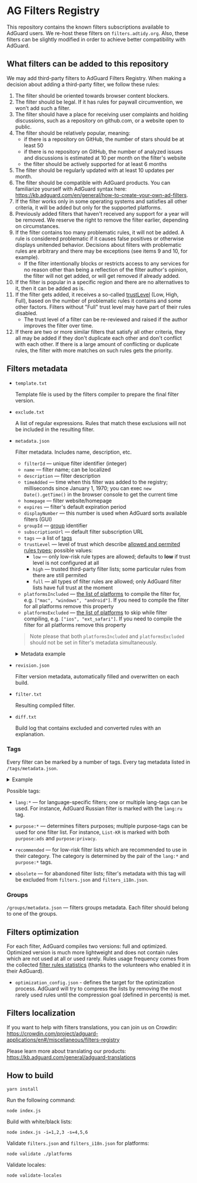 # AG Filters Registry

This repository contains the known filters subscriptions available to AdGuard users. We re-host these filters on `filters.adtidy.org`. Also, these filters can be slightly modified in order to achieve better compatibility with AdGuard.
## What filters can be added to this repository

We may add third-party filters to AdGuard Filters Registry. When making a decision about adding a third-party filter, we follow these rules:

1. The filter should be oriented towards browser content blockers.
2. The filter should be legal. If it has rules for paywall circumvention, we won't add such a filter.
3. The filter should have a place for receiving user complaints and holding discussions, such as a repository on github.com, or a website open to public.
4. The filter should be relatively popular, meaning: 
    * if there is a repository on GitHub, the number of stars should be at least 50
    * if there is no repository on GitHub, the number of analyzed issues and discussions is estimated at 10 per month on the filter's website
    * the filter should be actively supported for at least 6 months
5. The filter should be regularly updated with at least 10 updates per month.
6. The filter should be compatible with AdGuard products. You can familiarize yourself with AdGuard syntax here: https://kb.adguard.com/en/general/how-to-create-your-own-ad-filters.
7. If the filter works only in some operating systems and satisfies all other criteria, it will be added but only for the supported platforms.
8. Previously added filters that haven't received any support for a year will be removed. We reserve the right to remove the filter earlier, depending on circumstances.
9. If the filter contains too many problematic rules, it will not be added. A rule is considered problematic if it causes false positives or otherwise displays unitended behavior. Decisions about filters with problematic rules are arbitrary and there may be exceptions (see items 9 and 10, for example).
    * If the filter intentionally blocks or restricts access to any services for no reason other than being a reflection of the filter author's opinion, the filter will not get added, or will get removed if already added.
10. If the filter is popular in a specific region and there are no alternatives to it, then it can be added as is.
11. If the filter gets added, it receives a so-called [trustLevel](#trustLevel) (Low, High, Full), based on the number of problematic rules it contains and some other factors. Filters without "Full" trust level may have part of their rules disabled.
    * The trust level of a filter can be re-reviewed and raised if the author improves the filter over time.
12. If there are two or more similar filters that satisfy all other criteria, they all may be added if they don't duplicate each other and don't conflict with each other. If there is a large amount of conflicting or duplicate rules, the filter with more matches on such rules gets the priority.
## Filters metadata

- `template.txt`

    Template file is used by the filters compiler to prepare the final filter version.

- `exclude.txt`

    A list of regular expressions. Rules that match these exclusions will not be included in the resulting filter.

- `metadata.json`

    Filter metadata. Includes name, description, etc.

    * `filterId` — unique filter identifier (integer)
    * `name` — filter name; can be localized
    * `description` — filter description
    * `timeAdded` — time when this filter was added to the registry; milliseconds since January 1, 1970; you can exec `new Date().getTime()` in the browser console to get the current time
    * `homepage` — filter website/homepage
    * `expires` — filter's default expiration period
    * `displayNumber` — this number is used when AdGuard sorts available filters (GUI)
    * `groupId` — [group](#groups) identifier
    * `subscriptionUrl` — default filter subscription URL
    * `tags` — a list of [tags](#tags)
    * <a id="trustLevel"></a> `trustLevel` — level of trust which describe [allowed and permited rules types](https://github.com/AdguardTeam/FiltersCompiler/tree/master/src/main/utils/trust-levels); possible values:
        * `low` — only low-risk rule types are allowed; defaults to **low** if trust level is not configured at all
        * `high` — trusted third-party filter lists; some particular rules from there are still permited
        * `full` — all types of filter rules are allowed; only AdGuard filter lists have full trust at the moment
    * `platformsIncluded` — [the list of platforms](https://kb.adguard.com/general/how-to-create-your-own-ad-filters#platform-and-not_platform-hints) to compile the filter for, e.g. `["mac", "windows", "android"]`. If you need to compile the filter for all platforms remove this property
    * `platformsExcluded` — [the list of platforms](https://kb.adguard.com/general/how-to-create-your-own-ad-filters#platform-and-not_platform-hints) to skip while filter compiling, e.g. `["ios", "ext_safari"]`. If you need to compile the filter for all platforms remove this property

    > Note please that both `platformsIncluded` and `platformsExcluded` should not be set in filter's metadata simultaneously.

    <details>
      <summary>Metadata example</summary>

    ```json
    {
      "filterId": 2,
      "name": "AdGuard Base filter",
      "description": "EasyList + AdGuard English filter. This filter is necessary for quality ad blocking.",
      "timeAdded": 1404115015843,
      "homepage": "https://kb.adguard.com/general/adguard-ad-filters#english",
      "expires": "4 days",
      "displayNumber": 1,
      "groupId": 1,
      "subscriptionUrl": "https://filters.adtidy.org/extension/chromium/filters/2.txt",
      "tags": [
        "purpose:ads",
        "reference:101",
        "recommended",
        "reference:2"
      ],
      "trustLevel": "full",
      "platformsIncluded": [
        "windows",
        "mac",
        "android",
        "ext_ublock"
      ]
    }
    ```
    </details>

- `revision.json`

  Filter version metadata, automatically filled and overwritten on each build.

- `filter.txt`

  Resulting compiled filter.

- `diff.txt`

  Build log that contains excluded and converted rules with an explanation.

### <a id="tags"></a> Tags

Every filter can be marked by a number of tags. Every tag metadata listed in `/tags/metadata.json`.

<details>
  <summary>Example</summary>

```json
{
    "tagId": 1,
    "keyword": "purpose:ads"
  },
```
</details>

Possible tags:
* `lang:*` — for language-specific filters; one or multiple lang-tags can be used. For instance, AdGuard Russian filter is marked with the `lang:ru` tag.

* `purpose:*` — determines filters purposes; multiple purpose-tags can be used for one filter list. For instance, `List-KR` is marked with both `purpose:ads` and `purpose:privacy`.

* `recommended` — for low-risk filter lists which are recommended to use in their category. The category is determined by the pair of the `lang:*` and `purpose:*` tags.

* `obsolete` — for abandoned filter lists; filter's metadata with this tag will be excluded from `filters.json` and `filters_i18n.json`.
### <a id="groups"></a> Groups

`/groups/metadata.json` — filters groups metadata. Each filter should belong to one of the groups.

## Filters optimization

For each filter, AdGuard compiles two versions: full and optimized. Optimized version is much more lightweight and does not contain rules which are not used at all or used rarely. Rules usage frequency comes from the collected [filter rules statistics](https://kb.adguard.com/en/general/filter-rules-statistics) (thanks to the volunteers who enabled it in their AdGuard).

* `optimization_config.json` - defines the target for the optimization process. AdGuard will try to compress the lists by removing the most rarely used rules until the compression goal (defined in percents) is met.

## Filters localization

If you want to help with filters translations, you can join us on Crowdin: https://crowdin.com/project/adguard-applications/en#/miscellaneous/filters-registry

Please learn more about translating our products: https://kb.adguard.com/general/adguard-translations

## How to build

```
yarn install
```

Run the following command:
```
node index.js
```

Build with white/black lists:
```
node index.js -i=1,2,3 -s=4,5,6
```

Validate `filters.json` and `filters_i18n.json` for platforms:
```
node validate ./platforms
```

Validate locales:
```
node validate-locales
```
